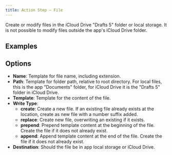 ```yaml
---
title: Action Step – File
---
```


Create or modify files in the iCloud Drive "Drafts 5" folder or local storage. It is not possible to modify files outside the app's iCloud Drive folder.

## Examples


## Options

- **Name**: Template for file name, including extension.
- **Path**: Template for folder path, relative to root directory. For local files, this is the app "Documents" folder, for iCloud Drive it is the "Drafts 5" folder in iCloud Drive.
- **Template**: Template for the content of the file.
- **Write Type**:
  - **create**: Create a new file. If an existing file already exists at the location, create as new file with a number suffix added.
  - **replace**: Create new file, overwriting an existing if it exists.
  - **prepend**: Prepend template content at the beginning of the file. Create the file if it does not already exist.
  - **append**: Append template content at the end of the file. Create the file if it does not already exist.
- **Destination**: Should the file be in app local storage or iCloud Drive.
